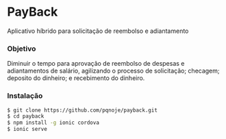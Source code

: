 # PayBack
Aplicativo híbrido para solicitação de reembolso e adiantamento

### Objetivo
Diminuir o tempo para aprovação de reembolso de despesas e adiantamentos de salário, agilizando o processo de solicitação; checagem; deposito do dinheiro; e recebimento do dinheiro.

### Instalação

```sh
$ git clone https://github.com/pqnoje/payback.git
$ cd payback
$ npm install -g ionic cordova
$ ionic serve
```
